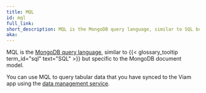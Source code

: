 ```yaml
---
title: MQL
id: mql
full_link:
short_description: MQL is the MongoDB query language, similar to SQL but specific to the MongoDB document model.
aka:
---
```


MQL is the [MongoDB query language](https://www.mongodb.com/docs/manual/tutorial/query-documents/), similar to {{< glossary_tooltip term_id="sql" text="SQL" >}} but specific to the MongoDB document model.

You can use MQL to query tabular data that you have synced to the Viam app using the [data management service](/platform/build/configure/services/data/).
